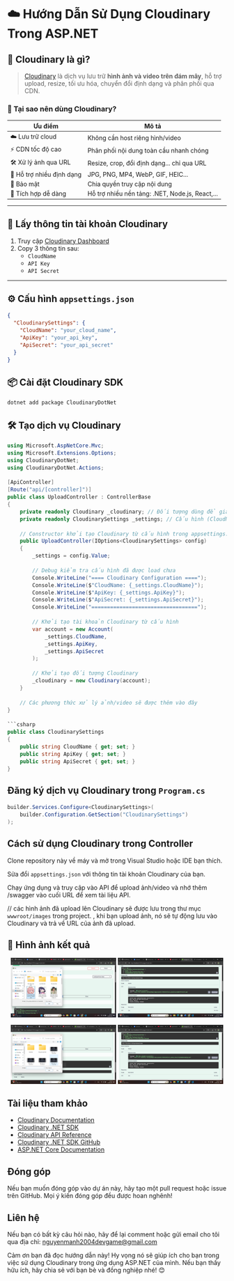 # ☁️ Hướng Dẫn Sử Dụng Cloudinary Trong ASP.NET

## 🔰 Cloudinary là gì?

> [Cloudinary](https://cloudinary.com) là dịch vụ lưu trữ **hình ảnh và video trên đám mây**, hỗ trợ upload, resize, tối ưu hóa, chuyển đổi định dạng và phân phối qua CDN.

### 📌 Tại sao nên dùng Cloudinary?
| Ưu điểm | Mô tả |
|--------|------|
| ☁️ Lưu trữ cloud | Không cần host riêng hình/video |
| ⚡ CDN tốc độ cao | Phân phối nội dung toàn cầu nhanh chóng |
| 🛠 Xử lý ảnh qua URL | Resize, crop, đổi định dạng... chỉ qua URL |
| 📸 Hỗ trợ nhiều định dạng | JPG, PNG, MP4, WebP, GIF, HEIC... |
| 🔐 Bảo mật | Chia quyền truy cập nội dung |
| 🚀 Tích hợp dễ dàng | Hỗ trợ nhiều nền tảng: .NET, Node.js, React,... |

---

## 🔑 Lấy thông tin tài khoản Cloudinary

1. Truy cập [Cloudinary Dashboard](https://cloudinary.com/console)
2. Copy 3 thông tin sau:
   - `CloudName`
   - `API Key`
   - `API Secret`

---

## ⚙️ Cấu hình `appsettings.json`

```json
{
  "CloudinarySettings": {
    "CloudName": "your_cloud_name",
    "ApiKey": "your_api_key",
    "ApiSecret": "your_api_secret"
  }
}
```
## 📦 Cài đặt Cloudinary SDK

```bash
dotnet add package CloudinaryDotNet
```
## 🛠 Tạo dịch vụ Cloudinary
```csharp
using Microsoft.AspNetCore.Mvc;
using Microsoft.Extensions.Options;
using CloudinaryDotNet;
using CloudinaryDotNet.Actions;

[ApiController]
[Route("api/[controller]")]
public class UploadController : ControllerBase
{
    private readonly Cloudinary _cloudinary; // Đối tượng dùng để giao tiếp với Cloudinary
    private readonly CloudinarySettings _settings; // Cấu hình (CloudName, ApiKey, ApiSecret)

    // Constructor khởi tạo Cloudinary từ cấu hình trong appsettings.json
    public UploadController(IOptions<CloudinarySettings> config)
    {
        _settings = config.Value;

        // Debug kiểm tra cấu hình đã được load chưa
        Console.WriteLine("==== Cloudinary Configuration ====");
        Console.WriteLine($"CloudName: {_settings.CloudName}");
        Console.WriteLine($"ApiKey: {_settings.ApiKey}");
        Console.WriteLine($"ApiSecret: {_settings.ApiSecret}");
        Console.WriteLine("==================================");

        // Khởi tạo tài khoản Cloudinary từ cấu hình
        var account = new Account(
            _settings.CloudName,
            _settings.ApiKey,
            _settings.ApiSecret
        );

        // Khởi tạo đối tượng Cloudinary
        _cloudinary = new Cloudinary(account);
    }

    // Các phương thức xử lý ảnh/video sẽ được thêm vào đây
}

```csharp 
public class CloudinarySettings
{
    public string CloudName { get; set; }
    public string ApiKey { get; set; }
    public string ApiSecret { get; set; }
}
```

## Đăng ký dịch vụ Cloudinary trong `Program.cs`
```csharp
builder.Services.Configure<CloudinarySettings>(
    builder.Configuration.GetSection("CloudinarySettings")
);
```
## Cách sử dụng Cloudinary trong Controller

Clone repository này về máy và mở trong Visual Studio hoặc IDE bạn thích.

Sửa đổi `appsettings.json` với thông tin tài khoản Cloudinary của bạn.

Chạy ứng dụng và truy cập vào API để upload ảnh/video và nhớ thêm /swagger vào cuối URL để xem tài liệu API.


// các hình ảnh đã upload lên Cloudinary sẽ được lưu trong thư mục `wwwroot/images` trong project. , khi bạn upload ảnh, nó sẽ tự động lưu vào Cloudinary và trả về URL của ảnh đã upload.

## 📸 Hình ảnh kết quả

<p align="center">
  <img src="/uploadImage.png" alt="upload ảnh" width="48%" />
  <img src="/ImageSuccessful.png" alt="kết quả upload ảnh" width="48%" />
</p>

<p align="center">
  <img src="/UploadVideo.png" alt="upload video" width="48%" />
  <img src="/VideoSuccessful.png" alt="kết quả upload video" width="48%" />
</p>

## Tài liệu tham khảo
- [Cloudinary Documentation](https://cloudinary.com/documentation)
- [Cloudinary .NET SDK](https://cloudinary.com/documentation/dotnet_integration)
- [Cloudinary API Reference](https://cloudinary.com/documentation/image_upload_api_reference)
- [Cloudinary .NET SDK GitHub](https://github.com/cloudinary/cloudinary_dotnet)
- [ASP.NET Core Documentation](https://docs.microsoft.com/en-us/aspnet/core/)

## Đóng góp
Nếu bạn muốn đóng góp vào dự án này, hãy tạo một pull request hoặc issue trên GitHub. Mọi ý kiến đóng góp đều được hoan nghênh!

## Liên hệ
Nếu bạn có bất kỳ câu hỏi nào, hãy để lại comment hoặc gửi email cho tôi qua địa chỉ: [nguyenmanh2004devgame@gmail.com](mailto:nguyenmanh2004devgame@gmail.com)

Cảm ơn bạn đã đọc hướng dẫn này! Hy vọng nó sẽ giúp ích cho bạn trong việc sử dụng Cloudinary trong ứng dụng ASP.NET của mình. Nếu bạn thấy hữu ích, hãy chia sẻ với bạn bè và đồng nghiệp nhé! 😊
